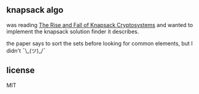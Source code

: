 ## knapsack algo

was reading [The Rise and Fall of Knapsack Cryptosystems](http://www.dtc.umn.edu/~odlyzko/doc/arch/knapsack.survey.pdf) and wanted to implement the knapsack solution finder it describes.

the paper says to sort the sets before looking for common elements, but I didn't ¯\\_(ツ)\_/¯

## license
MIT
